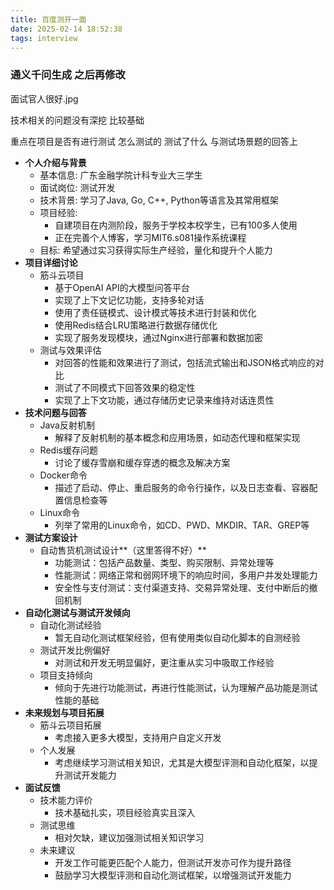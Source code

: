 ```yaml
---
title: 百度测开一面
date: 2025-02-14 18:52:38
tags: interview
---
```


### 通义千问生成  之后再修改

面试官人很好.jpg

技术相关的问题没有深挖 比较基础 

重点在项目是否有进行测试 怎么测试的 测试了什么 与测试场景题的回答上

- **个人介绍与背景**
  - 基本信息: 广东金融学院计科专业大三学生
  - 面试岗位: 测试开发
  - 技术背景: 学习了Java, Go, C++, Python等语言及其常用框架
  - 项目经验:
    - 自建项目在内测阶段，服务于学校本校学生，已有100多人使用
    - 正在完善个人博客，学习MIT6.s081操作系统课程
  - 目标: 希望通过实习获得实际生产经验，量化和提升个人能力
- **项目详细讨论**
  - 筋斗云项目
    - 基于OpenAI API的大模型问答平台
    - 实现了上下文记忆功能，支持多轮对话
    - 使用了责任链模式、设计模式等技术进行封装和优化
    - 使用Redis结合LRU策略进行数据存储优化
    - 实现了服务发现模块，通过Nginx进行部署和数据加密
  - 测试与效果评估
    - 对回答的性能和效果进行了测试，包括流式输出和JSON格式响应的对比
    - 测试了不同模式下回答效果的稳定性
    - 实现了上下文功能，通过存储历史记录来维持对话连贯性
- **技术问题与回答**
  - Java反射机制
    - 解释了反射机制的基本概念和应用场景，如动态代理和框架实现
  - Redis缓存问题
    - 讨论了缓存雪崩和缓存穿透的概念及解决方案
  - Docker命令
    - 描述了启动、停止、重启服务的命令行操作，以及日志查看、容器配置信息检查等
  - Linux命令
    - 列举了常用的Linux命令，如CD、PWD、MKDIR、TAR、GREP等
- **测试方案设计**
  - 自动售货机测试设计**（这里答得不好）**
    - 功能测试：包括产品数量、类型、购买限制、异常处理等
    - 性能测试：网络正常和弱网环境下的响应时间，多用户并发处理能力
    - 安全性与支付测试：支付渠道支持、交易异常处理、支付中断后的撤回机制
- **自动化测试与测试开发倾向**
  - 自动化测试经验
    - 暂无自动化测试框架经验，但有使用类似自动化脚本的自测经验
  - 测试开发比例偏好
    - 对测试和开发无明显偏好，更注重从实习中吸取工作经验
  - 项目支持倾向
    - 倾向于先进行功能测试，再进行性能测试，认为理解产品功能是测试性能的基础
- **未来规划与项目拓展**
  - 筋斗云项目拓展
    - 考虑接入更多大模型，支持用户自定义开发
  - 个人发展
    - 考虑继续学习测试相关知识，尤其是大模型评测和自动化框架，以提升测试开发能力
- **面试反馈**
  - 技术能力评价
    - 技术基础扎实，项目经验真实且深入
  - 测试思维
    - 相对欠缺，建议加强测试相关知识学习
  - 未来建议
    - 开发工作可能更匹配个人能力，但测试开发亦可作为提升路径
    - 鼓励学习大模型评测和自动化测试框架，以增强测试开发能力
